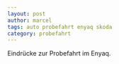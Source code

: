```yaml
---
layout: post
author: marcel
tags: auto probefahrt enyaq skoda
category: probefahrt
---
```

Eindrücke zur Probefahrt im Enyaq.